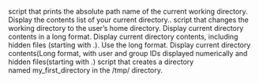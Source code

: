 script that prints the absolute path name of the current working directory.
Display the contents list of your current directory..
script that changes the working directory to the user’s home directory.
Display current directory contents in a long format.
Display current directory contents, including hidden files (starting with .). Use the long format.
Display current directory contents(Long format, with user and group IDs displayed numerically and hidden files(starting with .) 
script that creates a directory named my_first_directory in the /tmp/ directory.
